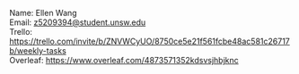 Name: Ellen Wang <br />
Email: z5209394@student.unsw.edu <br />
Trello: https://trello.com/invite/b/ZNVWCyUO/8750ce5e21f561fcbe48ac581c26717b/weekly-tasks <br />
Overleaf: https://www.overleaf.com/4873571352kdsvsjhbjknc
